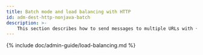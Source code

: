 ```yaml
---
title: Batch mode and load balancing with HTTP
id: adm-dest-http-nonjava-batch
description: >-
    This section describes how to send messages to multiple URLs with {{ site.product.short_name }}.
---
```


{% include doc/admin-guide/load-balancing.md %}
